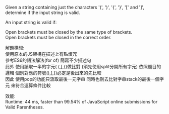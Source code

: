 Given a string containing just the characters '(', ')', '{', '}', '[' and ']', determine if the input string is valid. <br>

An input string is valid if:<br>

Open brackets must be closed by the same type of brackets.<br>
Open brackets must be closed in the correct order.<br>



解題構想:<br>
使用原本的JS架構在描述上有點煩冗<br>
參考ES6的語法解法(for of) 簡寫不少描述句  <br>
此外  使用讀取一半的字元( (,[,{)做比對  (須先使用split分開所有字元)  依照題目的邏輯   個別對應的符號(),],})必定是後出來的先比較  <br>
因此  使用pop的功能只汲取最後一元字串 同時也刪去比對字串stack的最後一個字元 來符合運算條件比較 <br>

效能:<br>
Runtime: 44 ms, faster than 99.54% of JavaScript online submissions for Valid Parentheses.




